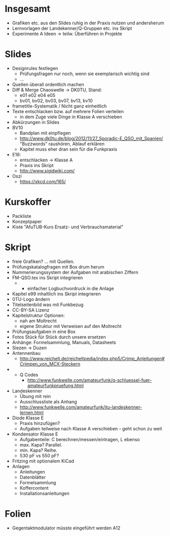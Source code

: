 # Insgesamt

* Grafiken etc. aus den Slides ruhig in der Praxis nutzen und andersherum
* Lernvorlagen der Landekenner/Q-Gruppen etc. ins Skript
* Experimente A Ideen -> teilw. Überführen in Projekte

# Slides

* Designrules festlegen
    * Prüfungsfragen nur noch, wenn sie exemplarisch wichtig sind
    * ...
* Quellen überall ordentlich machen
* Diff & Merge Chaoswelle -> DK0TU, Stand:
    * e01 e02 e04 e05
    * bv01, bv02, bv03, bv07, bv13, bv10
* frametitle-Systematik / Nicht ganz einheitlich
* Texte entschlacken bzw. auf mehrere Folien verteilen
    * in dem Zuge viele Dinge in Klasse A verschieben
* Abkürzungen in Slides
* BV10
    * Bandplan mit einpflegen
    * http://www.dk0tu.de/blog/2012/11/27_Sporadic-E_QSO_mit_Spanien/
      "Buzzwords" raushören, Ablauf erklären
    * Kapitel muss eher dran sein für die Funkpraxis
* E16:
    * entschlacken -> Klasse A
    * Praxis ins Skript
    * http://www.sigidwiki.com/
* Oszi
    * https://xkcd.com/165/

# Kurskoffer

* Packliste
* Konzeptpaper
* Kiste "AfuTUB-Kurs Ersatz- und Verbrauchsmaterial"

# Skript

* freie Grafiken? ... mit Quellen.
* Prüfungskatalogfragen mit Box drum herum
* Nummerierungssystem der Aufgaben mit arabischen Ziffern
* FM-QSO.tex ins Skript integrieren
    * + einfacher Logbuchvordruck in die Anlage
* Kapitel e99 inhaltlich ins Skript integrieren
* 0TU-Logo ändern
* Titelseitenbild was mit Funkbezug
* CC-BY-SA Lizenz
* Kapitelstruktur Optionen:
    * nah am Moltrecht
    * eigene Struktur mit Verweisen auf den Moltrecht
* Prüfungsaufgaben in eine Box
* Fotos Stück für Stück durch unsere ersetzen
* Anhänge: Formelsammlung, Manuals, Datasheets
* Siezen -> Duzen
* Antennenbau
    * http://www.reichelt.de/reicheltpedia/index.php5/Crimp_Anleitungen#Crimpen_von_MCX-Steckern
* + Q Codes
    * http://www.funkwelle.com/amateurfunk/q-schluessel-fuer-amateurfunkpruefung.html
* Landeskenner
    * Übung mit rein
    * Ausschlussliste als Anhang
    * http://www.funkwelle.com/amateurfunk/itu-landeskenner-lernen.html
* Diode Klasse E
    * Praxis hinzufügen?
    * Aufgaben teilweise nach Klasse A verschieben - geht schon zu weit
* Kondensator Klasse E
    * Aufgabenteile: C berechnen/messen/eintragen, L ebenso
    * max. Kapa? Parallel.
    * min. Kapa? Reihe.
    * 530 pF vs 550 pF?
* Fritzing mit optionalem KiCad
* Anlagen
    * Anleitungen
    * Datenblätter
    * Formelsammlung
    * Koffercontent
    * Installationsanleitungen

# Folien
- Gegentaktmodulator müsste eingeführt werden A12
